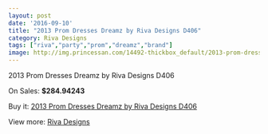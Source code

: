 ```yaml
---
layout: post
date: '2016-09-10'
title: "2013 Prom Dresses Dreamz by Riva Designs D406"
category: Riva Designs
tags: ["riva","party","prom","dreamz","brand"]
image: http://img.princessan.com/14492-thickbox_default/2013-prom-dresses-dreamz-by-riva-designs-d406.jpg
---
```

2013 Prom Dresses Dreamz by Riva Designs D406

On Sales: **$284.94243**
<a href="https://www.princessan.com/en/riva-designs/6786-2013-prom-dresses-dreamz-by-riva-designs-d406.html"><amp-img layout="responsive" width="600" height="600" src="//img.princessan.com/14492-thickbox_default/2013-prom-dresses-dreamz-by-riva-designs-d406.jpg" alt="2013 Prom Dresses Dreamz by Riva Designs D406 0" /></a>
<a href="https://www.princessan.com/en/riva-designs/6786-2013-prom-dresses-dreamz-by-riva-designs-d406.html"><amp-img layout="responsive" width="600" height="600" src="//img.princessan.com/14493-thickbox_default/2013-prom-dresses-dreamz-by-riva-designs-d406.jpg" alt="2013 Prom Dresses Dreamz by Riva Designs D406 1" /></a>

Buy it: [2013 Prom Dresses Dreamz by Riva Designs D406](https://www.princessan.com/en/riva-designs/6786-2013-prom-dresses-dreamz-by-riva-designs-d406.html "2013 Prom Dresses Dreamz by Riva Designs D406")

View more: [Riva Designs](https://www.princessan.com/en/54-riva-designs "Riva Designs")